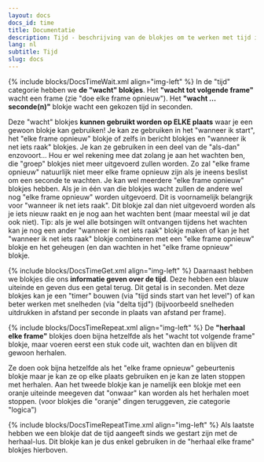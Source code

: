 ```yaml
---
layout: docs
docs_id: time
title: Documentatie
description: Tijd - beschrijving van de blokjes om te werken met tijd in VubbiScript
lang: nl
subtitle: Tijd
slug: docs
---
```


{% include blocks/DocsTimeWait.xml align="img-left" %}
In de "tijd" categorie hebben we **de "wacht" blokjes**. Het **"wacht tot volgende frame"** wacht een frame (zie "doe elke frame opnieuw"). Het **"wacht ... seconde(n)"** blokje wacht een gekozen tijd in seconden.

Deze "wacht" blokjes **kunnen gebruikt worden op ELKE plaats** waar je een gewoon blokje kan gebruiken! Je kan ze gebruiken in het "wanneer ik start", het "elke frame opnieuw" blokje of zelfs in bericht blokjes en "wanneer ik net iets raak" blokjes. Je kan ze gebruiken in een deel van de "als-dan" enzovoort...
Hou er wel rekening mee dat zolang je aan het wachten ben, die "groep" blokjes niet meer uitgevoerd zullen worden. Zo zal "elke frame opnieuw" natuurlijk niet meer elke frame opnieuw zijn als je ineens beslist om een seconde te wachten. Je kan wel meerdere "elke frame opnieuw" blokjes hebben. Als je in één van die blokjes wacht zullen de andere wel nog "elke frame opnieuw" worden uitgevoerd. Dit is voornamelijk belangrijk voor "wanneer ik net iets raak". Dit blokje zal dan niet uitgevoerd worden als je iets nieuw raakt en je nog aan het wachten bent (maar meestal wil je dat ook niet). Tip: als je wel alle botsingen wilt ontvangen tijdens het wachten kan je nog een ander "wanneer ik net iets raak" blokje maken of kan je het "wanneer ik net iets raak" blokje combineren met een "elke frame opnieuw" blokje en het geheugen (en dan wachten in het "elke frame opnieuw" blokje.

{% include blocks/DocsTimeGet.xml align="img-left" %}
Daarnaast hebben we blokjes die ons **informatie geven over de tijd**. Deze hebben een blauw uiteinde en geven dus een getal terug. Dit getal is in seconden. Met deze blokjes kan je een "timer" bouwen (via "tijd sinds start van het level") of kan beter werken met snelheden (via "delta tijd") (bijvoorbeeld snelheden uitdrukken in afstand per seconde in plaats van afstand per frame).

{% include blocks/DocsTimeRepeat.xml align="img-left" %}
De **"herhaal elke frame"** blokjes doen bijna hetzelfde als het "wacht tot volgende frame" blokje, maar voeren eerst een stuk code uit, wachten dan en blijven dit gewoon herhalen.

Ze doen ook bijna hetzelfde als het "elke frame opnieuw" gebeurtenis blokje maar je kan ze op elke plaats gebruiken en je kan ze laten stoppen met herhalen. Aan het tweede blokje kan je namelijk een blokje met een oranje uiteinde meegeven dat "onwaar" kan worden als het herhalen moet stoppen. (voor blokjes die "oranje" dingen teruggeven, zie categorie "logica")

{% include blocks/DocsTimeRepeatTime.xml align="img-left" %}
Als laatste hebben we een blokje dat de tijd aangeeft sinds we gestart zijn met de herhaal-lus. Dit blokje kan je dus enkel gebruiken in de "herhaal elke frame" blokjes hierboven.